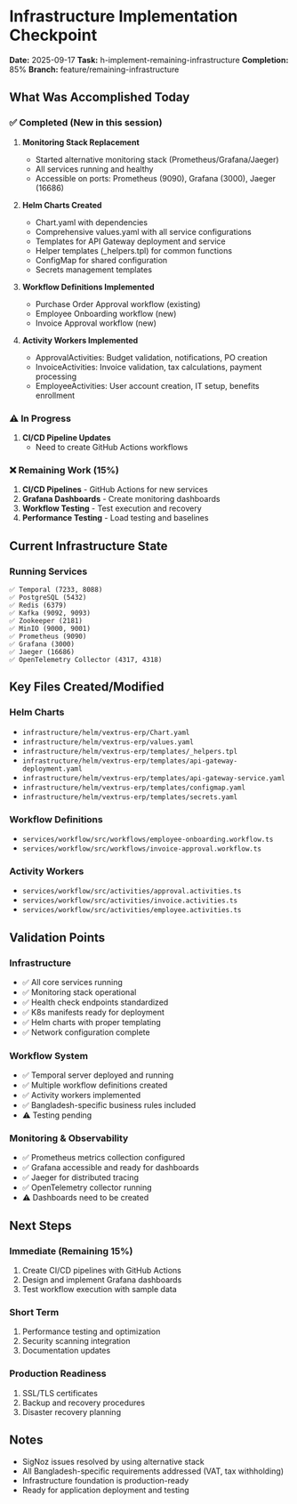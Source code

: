 # Infrastructure Implementation Checkpoint
**Date:** 2025-09-17
**Task:** h-implement-remaining-infrastructure
**Completion:** 85%
**Branch:** feature/remaining-infrastructure

## What Was Accomplished Today

### ✅ Completed (New in this session)
1. **Monitoring Stack Replacement**
   - Started alternative monitoring stack (Prometheus/Grafana/Jaeger)
   - All services running and healthy
   - Accessible on ports: Prometheus (9090), Grafana (3000), Jaeger (16686)

2. **Helm Charts Created**
   - Chart.yaml with dependencies
   - Comprehensive values.yaml with all service configurations
   - Templates for API Gateway deployment and service
   - Helper templates (_helpers.tpl) for common functions
   - ConfigMap for shared configuration
   - Secrets management templates

3. **Workflow Definitions Implemented**
   - Purchase Order Approval workflow (existing)
   - Employee Onboarding workflow (new)
   - Invoice Approval workflow (new)

4. **Activity Workers Implemented**
   - ApprovalActivities: Budget validation, notifications, PO creation
   - InvoiceActivities: Invoice validation, tax calculations, payment processing
   - EmployeeActivities: User account creation, IT setup, benefits enrollment

### ⚠️ In Progress
1. **CI/CD Pipeline Updates**
   - Need to create GitHub Actions workflows

### ❌ Remaining Work (15%)
1. **CI/CD Pipelines** - GitHub Actions for new services
2. **Grafana Dashboards** - Create monitoring dashboards
3. **Workflow Testing** - Test execution and recovery
4. **Performance Testing** - Load testing and baselines

## Current Infrastructure State

### Running Services
```
✅ Temporal (7233, 8088)
✅ PostgreSQL (5432)
✅ Redis (6379)
✅ Kafka (9092, 9093)
✅ Zookeeper (2181)
✅ MinIO (9000, 9001)
✅ Prometheus (9090)
✅ Grafana (3000)
✅ Jaeger (16686)
✅ OpenTelemetry Collector (4317, 4318)
```

## Key Files Created/Modified

### Helm Charts
- `infrastructure/helm/vextrus-erp/Chart.yaml`
- `infrastructure/helm/vextrus-erp/values.yaml`
- `infrastructure/helm/vextrus-erp/templates/_helpers.tpl`
- `infrastructure/helm/vextrus-erp/templates/api-gateway-deployment.yaml`
- `infrastructure/helm/vextrus-erp/templates/api-gateway-service.yaml`
- `infrastructure/helm/vextrus-erp/templates/configmap.yaml`
- `infrastructure/helm/vextrus-erp/templates/secrets.yaml`

### Workflow Definitions
- `services/workflow/src/workflows/employee-onboarding.workflow.ts`
- `services/workflow/src/workflows/invoice-approval.workflow.ts`

### Activity Workers
- `services/workflow/src/activities/approval.activities.ts`
- `services/workflow/src/activities/invoice.activities.ts`
- `services/workflow/src/activities/employee.activities.ts`

## Validation Points

### Infrastructure
- ✅ All core services running
- ✅ Monitoring stack operational
- ✅ Health check endpoints standardized
- ✅ K8s manifests ready for deployment
- ✅ Helm charts with proper templating
- ✅ Network configuration complete

### Workflow System
- ✅ Temporal server deployed and running
- ✅ Multiple workflow definitions created
- ✅ Activity workers implemented
- ✅ Bangladesh-specific business rules included
- ⚠️ Testing pending

### Monitoring & Observability
- ✅ Prometheus metrics collection configured
- ✅ Grafana accessible and ready for dashboards
- ✅ Jaeger for distributed tracing
- ✅ OpenTelemetry collector running
- ⚠️ Dashboards need to be created

## Next Steps

### Immediate (Remaining 15%)
1. Create CI/CD pipelines with GitHub Actions
2. Design and implement Grafana dashboards
3. Test workflow execution with sample data

### Short Term
1. Performance testing and optimization
2. Security scanning integration
3. Documentation updates

### Production Readiness
1. SSL/TLS certificates
2. Backup and recovery procedures
3. Disaster recovery planning

## Notes
- SigNoz issues resolved by using alternative stack
- All Bangladesh-specific requirements addressed (VAT, tax withholding)
- Infrastructure foundation is production-ready
- Ready for application deployment and testing